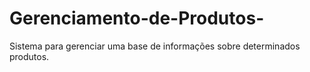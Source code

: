 # Gerenciamento-de-Produtos-
Sistema para gerenciar uma base de informações sobre determinados produtos.
